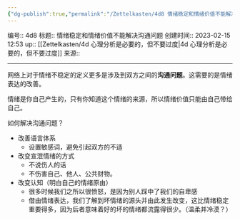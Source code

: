 ```yaml
---
{"dg-publish":true,"permalink":"/Zettelkasten/4d8 情绪稳定和情绪价值不能解决沟通问题/","dgPassFrontmatter":true}
---
```


编号:: 4d8
标题:: 情绪稳定和情绪价值不能解决沟通问题
创建时间:: 2023-02-15 12:53
up:: [[Zettelkasten/4d 心理分析是必要的，但不要过度\|4d 心理分析是必要的，但不要过度]]
来源:: 

---
网络上对于情绪不稳定的定义更多是涉及到双方之间的**沟通问题**。这需要的是情绪表达的改善。

情绪是你自己产生的，只有你知道这个情绪的来源，所以情绪价值只能由自己带给自己。

如何解决沟通问题？
- 改善语言体系
	- 设置敏感词，避免引起双方的不适
- 改变宣泄情绪的方式
	- 不说伤人的话
	- 不伤害自己、他人、公共财物。
- 改变认知（明白自己的情绪原由）
	- 很多时候我们之所以很愤怒，是因为别人踩中了我们的自卑感
	- 借由情绪表达，我们了解到坏情绪的源头并由此发生改变，这比情绪稳定重要得多，因为后者意味着好的坏的情绪都流露得很少。（温柔并冷漠？）